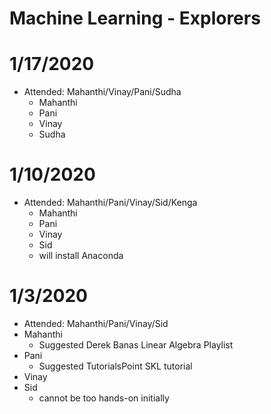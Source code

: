 # Machine Learning - Explorers 

# 1/17/2020
* Attended: Mahanthi/Vinay/Pani/Sudha
  * Mahanthi
  * Pani
  * Vinay
  * Sudha
  
# 1/10/2020
* Attended: Mahanthi/Pani/Vinay/Sid/Kenga
  * Mahanthi
  * Pani
  * Vinay
  * Sid
   * will install Anaconda

# 1/3/2020
* Attended: Mahanthi/Pani/Vinay/Sid
* Mahanthi
  * Suggested Derek Banas Linear Algebra Playlist
* Pani
  * Suggested TutorialsPoint SKL tutorial
* Vinay
* Sid
  * cannot be too hands-on initially
  
